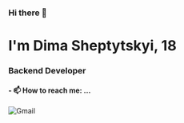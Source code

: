 ### Hi there 👋
# I'm Dima Sheptytskyi, 18
### Backend Developer


#### - 📫 How to reach me: ...
![Gmail](https://img.shields.io/badge/Gmail-D14836?style=for-the-badge&logo=gmail&logoColor=white)

<!--
**phisher13/phisher13** is a ✨ _special_ ✨ repository because its `README.md` (this file) appears on your GitHub profile.

Here are some ideas to get you started:

- 🔭 I’m currently working on ...
- 🌱 I’m currently learning ...
- 👯 I’m looking to collaborate on ...
- 🤔 I’m looking for help with ...
- 💬 Ask me about ...
- 📫 How to reach me: ...
- 😄 Pronouns: ...
- ⚡ Fun fact: ...
-->
